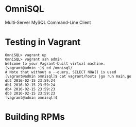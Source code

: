 # OmniSQL

Multi-Server MySQL Command-Line Client

# Testing in Vagrant

    OmniSQL> vagrant up
    OmniSQL> vagrant ssh admin
    Welcome to your Vagrant-built virtual machine.
    [vagrant@admin ~]$ cd /omnisql/
    # Note that without a --query, SELECT NOW() is used
    [vagrant@admin omnisql]$ cat vagrant/hosts |go run main.go 
    db2 2016-02-15 23:59:24
    db1 2016-02-15 23:59:24
    db4 2016-02-15 23:59:23
    db3 2016-02-15 23:59:23
    [vagrant@admin omnisql]$

# Building RPMs
